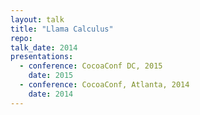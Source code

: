 ```yaml
---
layout: talk
title: "Llama Calculus"
repo: 
talk_date: 2014
presentations:
  - conference: CocoaConf DC, 2015
    date: 2015
  - conference: CocoaConf, Atlanta, 2014 
    date: 2014
---
```

